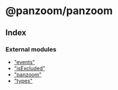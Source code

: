 
# @panzoom/panzoom

## Index

### External modules

* ["events"](modules/_events_.md)
* ["isExcluded"](modules/_isexcluded_.md)
* ["panzoom"](modules/_panzoom_.md)
* ["types"](modules/_types_.md)

